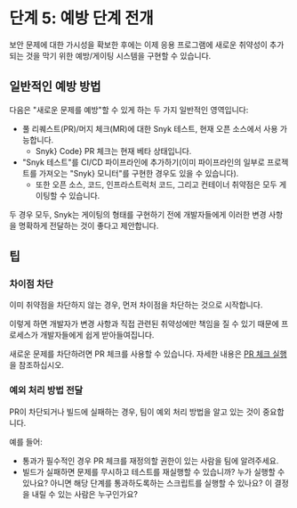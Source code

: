 # 단계 5: 예방 단계 전개

보안 문제에 대한 가시성을 확보한 후에는 이제 응용 프로그램에 새로운 취약성이 추가되는 것을 막기 위한 예방/게이팅 시스템을 구현할 수 있습니다.

## 일반적인 예방 방법

다음은 "새로운 문제를 예방"할 수 있게 하는 두 가지 일반적인 영역입니다:

* 풀 리퀘스트(PR)/머지 체크(MR)에 대한 Snyk 테스트, 현재 오픈 소스에서 사용 가능합니다.
  * Snyk} Code} PR 체크는 현재 베타 상태입니다.
* "Snyk 테스트"를 CI/CD 파이프라인에 추가하기(이미 파이프라인의 일부로 프로젝트를 가져오는 "Snyk} 모니터"를 구현한 경우도 있을 수 있습니다).
  * 또한 오픈 소스, 코드, 인프라스트럭처 코드, 그리고 컨테이너 취약점은 모두 게이팅할 수 있습니다.

두 경우 모두, Snyk는 게이팅의 형태를 구현하기 전에 개발자들에게 이러한 변경 사항을 명확하게 전달하는 것이 좋다고 제안합니다.

## 팁

### 차이점 차단

이미 취약점을 차단하지 않는 경우, 먼저 차이점을 차단하는 것으로 시작합니다.

이렇게 하면 개발자가 변경 사항과 직접 관련된 취약성에만 책임을 질 수 있기 때문에 프로세스가 개발자들에게 쉽게 받아들여집니다.

새로운 문제를 차단하려면 PR 체크를 사용할 수 있습니다. 자세한 내용은 [PR 체크 실행](../../../scan-with-snyk/pull-requests/pull-request-checks/)을 참조하십시오.

### 예외 처리 방법 전달

PR이 차단되거나 빌드에 실패하는 경우, 팀이 예외 처리 방법을 알고 있는 것이 중요합니다.

예를 들어:

* 통과가 필수적인 경우 PR 체크를 재정의할 권한이 있는 사람을 팀에 알려주세요.
* 빌드가 실패하면 문제를 무시하고 테스트를 재실행할 수 있습니까? 누가 실행할 수 있나요? 아니면 해당 단계를 통과하도록하는 스크립트를 실행할 수 있나요? 이 결정을 내릴 수 있는 사람은 누구인가요?